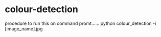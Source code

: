 # colour-detection

procedure to run this on command promt...... python colour_detection -i [image_name].jpg
